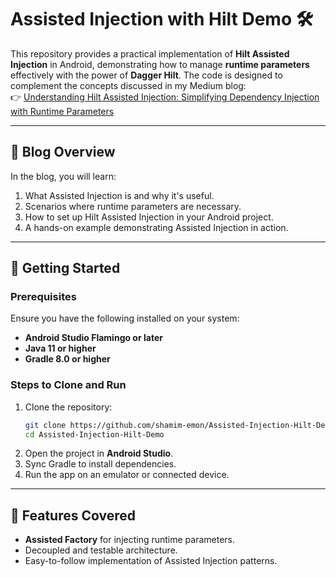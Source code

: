 # Assisted Injection with Hilt Demo 🛠️

This repository provides a practical implementation of **Hilt Assisted Injection** in Android, demonstrating how to manage **runtime parameters** effectively with the power of **Dagger Hilt**. The code is designed to complement the concepts discussed in my Medium blog:  
👉 [Understanding Hilt Assisted Injection: Simplifying Dependency Injection with Runtime Parameters](https://medium.com/@emon.dev.bd/understanding-hilt-assisted-injection-simplifying-dependency-injection-with-runtime-parameters-ec2c88d18be6)

---

## 📝 Blog Overview

In the blog, you will learn:  
1. What Assisted Injection is and why it's useful.  
2. Scenarios where runtime parameters are necessary.  
3. How to set up Hilt Assisted Injection in your Android project.  
4. A hands-on example demonstrating Assisted Injection in action.

---
## 🚀 Getting Started

### Prerequisites
Ensure you have the following installed on your system:
- **Android Studio Flamingo or later**  
- **Java 11 or higher**  
- **Gradle 8.0 or higher**  

### Steps to Clone and Run
1. Clone the repository:  
   ```bash
   git clone https://github.com/shamim-emon/Assisted-Injection-Hilt-Demo.git
   cd Assisted-Injection-Hilt-Demo
   ```
2. Open the project in **Android Studio**.  
3. Sync Gradle to install dependencies.  
4. Run the app on an emulator or connected device.  

---

## 🧪 Features Covered

- **Assisted Factory** for injecting runtime parameters.  
- Decoupled and testable architecture.  
- Easy-to-follow implementation of Assisted Injection patterns.  
